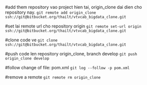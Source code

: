 
#add them repository vao project hien tai, origin_clone dai dien cho repository nay.
`git remote add origin_clone ssh://git@bitbucket.org/thailt/vtvcab_bigdata_clone.git`

#set lai remote url cho repository origin
`git remote set-url origin ssh://git@bitbucket.org/thailt/vtvcab_bigdata_clone.git`

#clone code ve
`git clone ssh://git@bitbucket.org/thailt/vtvcab_bigdata_clone.git`


#push code len repository origin_clone, branch develop
`git push origin_clone develop`

#follow change of file: pom.xml
`git log --follow -p pom.xml`

#remove a remote 
`git remote rm origin_clone`
